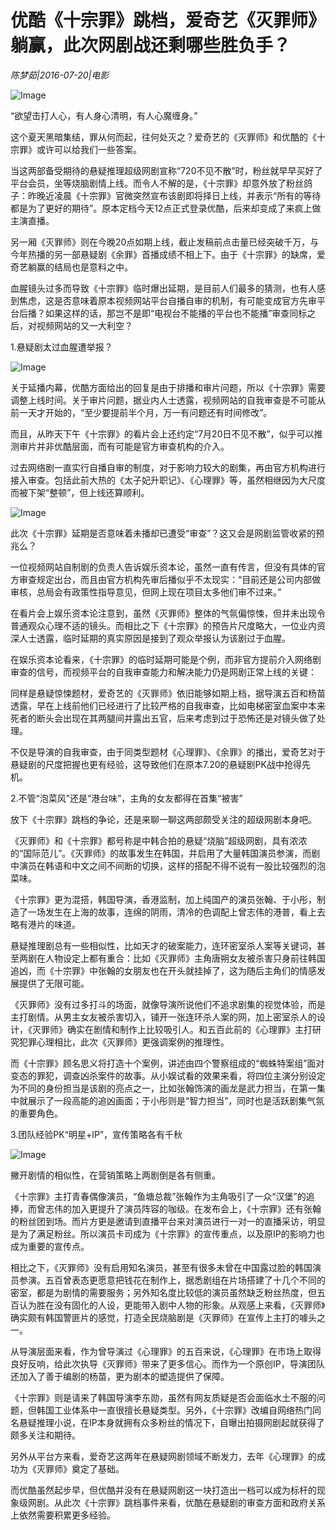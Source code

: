 # 优酷《十宗罪》跳档，爱奇艺《灭罪师》躺赢，此次网剧战还剩哪些胜负手？

*陈梦茹|2016-07-20|电影*

![Image](http://p3.pstatp.com/large/31ff0005a0bd2100ac17)

“欲望击打人心，有人身心清明，有人心魔缠身。”

这个夏天黑暗集结，罪从何而起，往何处灭之？爱奇艺的《灭罪师》和优酷的《十宗罪》或许可以给我们一些答案。

当这两部备受期待的悬疑推理超级网剧宣称“720不见不散”时，粉丝就早早买好了平台会员，坐等烧脑剧情上线。而令人不解的是，《十宗罪》却意外放了粉丝鸽子：昨晚近凌晨《十宗罪》官微突然宣布该剧即将择日上线，并表示“所有的等待都是为了更好的期待”。原本定档今天12点正式登录优酷，后来却变成了来疯上做主演直播。

另一厢《灭罪师》则在今晚20点如期上线，截止发稿前点击量已经突破千万，与今年热播的另一部悬疑剧《余罪》首播成绩不相上下。由于《十宗罪》的缺席，爱奇艺躺赢的结局也是意料之中。

血腥镜头过多而导致《十宗罪》临时爆出延期，是目前人们最多的猜测，也有人感到焦虑，这是否意味着原本视频网站平台自播自审的机制，有可能变成官方先审平台后播？如果这样的话，那岂不是即“电视台不能播的平台也不能播”审查同标之后，对视频网站的又一大利空？

1.悬疑剧太过血腥遭举报？

![Image](http://p3.pstatp.com/large/31f000055b39ee52a42f)

关于延播内幕，优酷方面给出的回复是由于排播和审片问题，所以《十宗罪》需要调整上线时间。关于审片问题，据业内人士透露，视频网站的自我审查是不可能从前一天才开始的，“至少要提前半个月，万一有问题还有时间修改”。

而且，从昨天下午《十宗罪》的看片会上还约定“7月20日不见不散”，似乎可以推测审片并非优酷层面，而有可能是官方审查机构的介入。

过去网络剧一直实行自播自审的制度，对于影响力较大的剧集，再由官方机构进行接入审查。包括此前大热的《太子妃升职记》、《心理罪》等，虽然相继因为大尺度而被下架“整顿”，但上线还算顺利。

![Image](http://p1.pstatp.com/large/31f000055b3bbf6d0b44)

此次《十宗罪》延期是否意味着未播却已遭受“审查”？这又会是网剧监管收紧的预兆么？

一位视频网站自制剧的负责人告诉娱乐资本论，虽然一直有传言，但没有具体的官方审查规定出台，而且由官方机构先审后播似乎不太现实：“目前还是公司内部做审核，总局会有政策性指导意见，但网上现在项目太多他们审不过来。”

在看片会上娱乐资本论注意到，虽然《灭罪师》整体的气氛偏惊悚，但并未出现令普通观众心理不适的镜头。而相比之下《十宗罪》的预告片尺度略大，一位业内资深人士透露，临时延期的真实原因是接到了观众举报认为该剧过于血腥。

在娱乐资本论看来，《十宗罪》的临时延期可能是个例，而非官方提前介入网络剧审查的信号，而视频平台的自我审查能力和解决能力仍是网剧正常上线的关键：

同样是悬疑惊悚题材，爱奇艺的《灭罪师》依旧能够如期上档，据导演五百和杨苗透露，早在上线前他们已经进行了比较严格的自我审查，比如电梯密室血案中本来死者的断头会出现在其两腿间并露出五官，后来考虑到过于恐怖还是对镜头做了处理。

不仅是导演的自我审查，由于同类型题材《心理罪》、《余罪》的播出，爱奇艺对于悬疑剧的尺度把握也更有经验，这导致他们在原本7.20的悬疑剧PK战中抢得先机。

2.不管“泡菜风”还是“港台味”，主角的女友都得在首集“被害”

放下《十宗罪》跳档的争论，还是来聊一聊这两部颇受关注的超级网剧本身吧。

《灭罪师》和《十宗罪》都号称是中韩合拍的悬疑“烧脑”超级网剧，具有浓浓的“国际范儿”。《灭罪师》的故事发生在韩国，并启用了大量韩国演员参演，而剧中演员在韩语和中文之间不间断的切换，这样的搭配不得不说有一股比较强烈的泡菜味。

《十宗罪》更为混搭，韩国导演，香港监制，加上纯国产的演员张翰、于小彤，制造了一场发生在上海的故事，连绵的阴雨，清冷的色调配上曾志伟的港普，看上去略有港片的味道。

悬疑推理剧总有一些相似性，比如天才的破案能力，连环密室杀人案等关键词，甚至两剧在人物设定上都有重合：比如《灭罪师》主角唐朔女友被杀害只身前往韩国追凶，而《十宗罪》中张翰的女朋友也在开头就挂掉了，这为随后主角们的情感发展提供了无限可能。

《灭罪师》没有过多打斗的场面，就像导演所说他们不追求剧集的视觉体验，而是主打剧情。从男主女友被杀害切入，铺开一张连环杀人案的网，加上密室杀人的设计，《灭罪师》确实在剧情和制作上比较吸引人。和五百此前的《心理罪》主打研究犯罪心理相比，此次《灭罪师》更强调案例的推理性。

而《十宗罪》顾名思义将打造十个案例，讲述由四个警察组成的“蜘蛛特案组”面对变态的罪犯，调查凶杀案件的故事。从小娱试看的效果来看，将四位主演分别设定为不同的身份担当是该剧的亮点之一，比如张翰饰演的画龙是武力担当，在第一集中就展示了一段高能的追凶画面；于小彤则是“智力担当”，同时也是活跃剧集气氛的重要角色。

3.团队经验PK“明星+IP”，宣传策略各有千秋

![Image](http://p3.pstatp.com/large/31f30004c862d266cd1a)

撇开剧情的相似性，在营销策略上两剧倒是各有侧重。

《十宗罪》主打青春偶像演员，“鱼塘总裁”张翰作为主角吸引了一众“汉堡”的追捧，而曾志伟的加入更提升了演员阵容的咖级。在发布会上，《十宗罪》还有张翰的粉丝团到场。而片方更是邀请到直播平台来对演员进行一对一的直播采访，明显是为了满足粉丝。所以演员卡司成为《十宗罪》的宣传重点，以及原IP的影响力也成为重要的宣传点。

相比之下，《灭罪师》没有启用知名演员，甚至有很多未曾在中国露过脸的韩国演员参演。五百曾表态更愿意把钱花在制作上，据悉剧组在片场搭建了十几个不同的密室，都是为剧情的需要服务；另外知名度比较低的演员虽然缺乏粉丝热度，但五百认为胜在没有固化的人设，更能带入剧中人物的形象。从观感上来看，《灭罪师》确实颇有韩国警匪片的感觉，打造全民烧脑剧是《灭罪师》在宣传上主打的噱头之一。

从导演层面来看，作为曾导演过《心理罪》的五百来说，《心理罪》在市场上取得良好反响，给此次执导《灭罪师》带来了更多信心。而作为一个原创IP，导演团队还加入了善于编剧的杨苗，更为剧本的塑造提供了保障。

《十宗罪》则是请来了韩国导演李东勋，虽然有网友质疑是否会面临水土不服的问题，但韩国工业体系中一直很擅长悬疑类型。另外，《十宗罪》改编自网络热门同名悬疑推理小说，在IP本身就拥有众多粉丝的情况下，自曝出拍摄网剧起就获得了颇多关注和期待。

另外从平台方来看，爱奇艺这两年在悬疑网剧领域不断发力，去年《心理罪》的成功为《灭罪师》奠定了基础。

而优酷虽然起步早，但优酷并没有在悬疑网剧这一块打造出一档可以成为标杆的现象级网剧。从此次《十宗罪》跳档事件来看，优酷在悬疑剧的审查方面和政府关系上依然需要积累更多经验。

